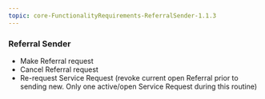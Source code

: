 ```yaml
---
topic: core-FunctionalityRequirements-ReferralSender-1.1.3
---
```


### Referral Sender 

- Make Referral request 
- Cancel Referral request 
- Re-request Service Request (revoke current open Referral prior to sending new. Only one active/open Service Request during this routine)

<br>